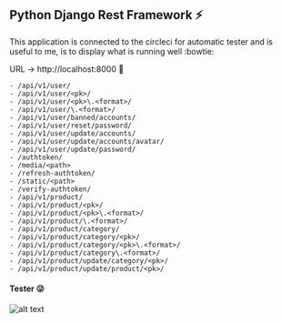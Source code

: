 ## Python Django Rest Framework :zap:

This application is connected to the circleci for automatic tester and is useful to me, is to display what is running well :bowtie:

URL -> http://localhost:8000 :tulip:

```
- /api/v1/user/
- /api/v1/user/<pk>/
- /api/v1/user/<pk>\.<format>/
- /api/v1/user/\.<format>/
- /api/v1/user/banned/accounts/
- /api/v1/user/reset/password/
- /api/v1/user/update/accounts/
- /api/v1/user/update/accounts/avatar/
- /api/v1/user/update/password/
- /authtoken/
- /media/<path>
- /refresh-authtoken/
- /static/<path>
- /verify-authtoken/
- /api/v1/product/
- /api/v1/product/<pk>/
- /api/v1/product/<pk>\.<format>/
- /api/v1/product/\.<format>/
- /api/v1/product/category/
- /api/v1/product/category/<pk>/
- /api/v1/product/category/<pk>\.<format>/
- /api/v1/product/category\.<format>/
- /api/v1/product/update/category/<pk>/
- /api/v1/product/update/product/<pk>/
```

#### Tester :stuck_out_tongue_winking_eye:

![alt text](https://scontent.fsrg1-1.fna.fbcdn.net/v/t1.6435-9/175666181_1390684994598251_3632526779222528381_n.jpg?_nc_cat=104&ccb=1-3&_nc_sid=730e14&_nc_eui2=AeHijFBn_vV_eaooKoXH-FEHGgYeBwBvWQEaBh4HAG9ZAWmFyDpfUurWaXvd83tg3uNR-muEnM6ETg_gInHfQFZq&_nc_ohc=-V5l1gXHnw0AX-GowA9&_nc_ht=scontent.fsrg1-1.fna&oh=a9c094a9c991da99443ff8a299cbfdc5&oe=60A5B30B)
